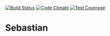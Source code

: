 [![Build Status](https://travis-ci.org/justCxx/sebastian.svg?branch=master)](https://travis-ci.org/justCxx/sebastian)
[![Code Climate](https://codeclimate.com/github/justCxx/sebastian/badges/gpa.svg)](https://codeclimate.com/github/justCxx/sebastian)
[![Test Coverage](https://codeclimate.com/github/justCxx/sebastian/badges/coverage.svg)](https://codeclimate.com/github/justCxx/sebastian/coverage)

# Sebastian

